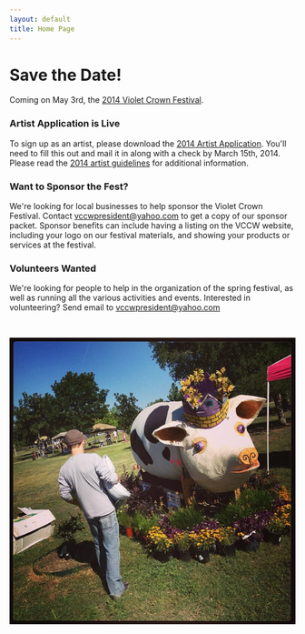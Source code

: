 ```yaml
---
layout: default
title: Home Page
---
```


# Save the Date!

Coming on May 3rd, the [2014 Violet Crown Festival](vcf.html).

### Artist Application is Live

To sign up as an artist, please download the [2014 Artist Application](docs/2014_VCF_Vendor_App.pdf).
You'll need to fill this out and mail it in along with a check by March 15th, 2014.  Please read the
[2014 artist guidelines](docs/2014_VCF_Vendor_Guidelines.pdf) for additional information.

### Want to Sponsor the Fest?

We're looking for local businesses to help sponsor the Violet Crown Festival. Contact <vccwpresident@yahoo.com>
to get a copy of our sponsor packet. Sponsor benefits can include having a listing on the VCCW website, including
your logo on our festival materials, and showing your products or services at the festival.

### Volunteers Wanted

We're looking for people to help in the organization of the spring
festival, as well as running all the various activities and events.  Interested in volunteering?
Send email to <vccwpresident@yahoo.com>

<br>

<a href="vcf.html"><img src="img/vccw_domino_native.jpg" class="img-responsive well"></a>
